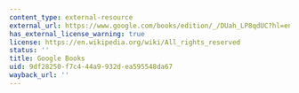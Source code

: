```yaml
---
content_type: external-resource
external_url: https://www.google.com/books/edition/_/DUah_LP8qdUC?hl=en&gbpv=1
has_external_license_warning: true
license: https://en.wikipedia.org/wiki/All_rights_reserved
status: ''
title: Google Books
uid: 9df28250-f7c4-44a9-932d-ea595548da67
wayback_url: ''
---
```


